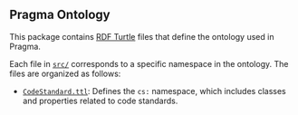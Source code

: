 ## Pragma Ontology

This package contains [RDF Turtle](https://www.w3.org/TR/turtle/) files that define the ontology used in Pragma.

Each file in [`src/`](./src/) corresponds to a specific namespace in the ontology. The files are organized as follows:

- [`CodeStandard.ttl`](./src/CodeStandard.ttl): Defines the `cs:` namespace, which includes classes and properties related to code standards.